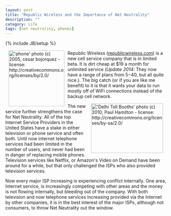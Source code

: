 ```yaml
---
layout: post
title: "Republic Wireless and the Importance of Net Neutrality"
description: ""
category: Life
tags: [net neutrality, phones]
---
```

{% include JB/setup %}

<a title="license: http://creativecommons.org/licenses/by/2.0/ - click to view more info about 'phone' or find free 'phone' pictures via Wylio" href="http://www.wylio.com/credits/flickr/17446765"><img width="175" height="176" style="float: left; margin: 0 10px;" src="http://lh5.ggpht.com/-3FE6dNFsGHs/TuIVKLou9oI/AAAAAAAAACs/5Y4bdRwmjQE/Flickr-17446765.jpg" alt="'phone' photo (c) 2005, cesar bojorquez - license: http://creativecommons.org/licenses/by/2.0/"></a>
Republic Wireless ([republicwireless.com](https://www.republicwireless.com)) is a new cell service company that is in limited beta. It is dirt cheap at $19 a month for unlimited service (*Update 2014:* They now have a range of plans from $5-$40, but all quite nice.). The big catch (or if you are like me benefit) to it is that it wants your data to run mostly off of WiFi connections instead of the backup cell network.

<a title="license: http://creativecommons.org/licenses/by-sa/2.0/ - click to view more info about 'Delhi Toll Booths' or find free 'toll booth' pictures via Wylio" href="http://www.wylio.com/credits/flickr/5273361202"><img width="225" height="156" style="float: right; margin: 0 10px;" src="http://lh6.ggpht.com/-QEztEnIiBRo/TuIVW7EkudI/AAAAAAAAAC0/xLkcqo0x5fs/Flickr-5273361202.jpg" alt="'Delhi Toll Booths' photo (c) 2010, Paul Hamilton - license: http://creativecommons.org/licenses/by-sa/2.0/"></a>The new service further strengthens the case for Net Neutrality. All of the top Internet Service Providers in the United States have a stake in either television or phone service and often both. Until now internet telephone services had been limited in the number of users, and never had been in danger of replacing mobile phones. Television services like Netflix, or Amazon's Video on Demand have been around for a while, but that only challenged the ISPs who also provided television services.

Now every major ISP increasing is experiencing conflict internally. One area, Internet service, is increasingly competing with other areas and the money is not flowing internally, but bleeding out of the company. With both television and now telephone services increasing provided via the Internet by other companies, it is in the best interest of the major ISPs, although not consumers, to throw Net Neutrality out the window.